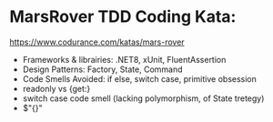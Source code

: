 # MarsRover TDD Coding Kata:
https://www.codurance.com/katas/mars-rover
- Frameworks & librairies: .NET8, xUnit, FluentAssertion
- Design Patterns: Factory, State, Command
- Code Smells Avoided: if else, switch case, primitive obsession
- readonly vs {get:}
- switch case code smell (lacking polymorphism, of State tretegy)
- $"{}"
